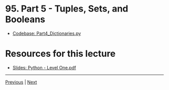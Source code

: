 # 95. Part 5 - Tuples, Sets, and Booleans

-   [Codebase: Part4_Dictionaries.py](../../codebase/python-django/Python_Level_One/Part5_Tuples_Sets_Booleans.py)

#  Resources for this lecture


-   [Slides: Python - Level One.pdf](https://python-ds.s3.us-west-1.amazonaws.com/Python-and-Django-Full-Stack-Web-Developer-Bootcamp/Resources/Python+-+Level+One.pdf)


---

[Previous](./94_Part-Four-Dictionaries.md) | [Next](./96_Part-6-Exercise-Overview.md)